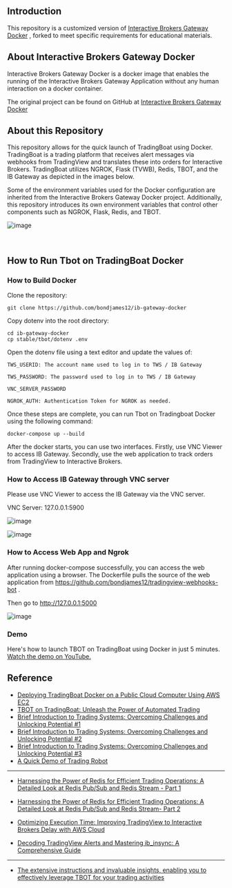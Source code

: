 ## Introduction


This repository is a customized version of [Interactive Brokers Gateway Docker](https://github.com/UnusualAlpha/ib-gateway-docker) , forked to meet specific requirements for educational materials.

## About Interactive Brokers Gateway Docker

Interactive Brokers Gateway Docker is a docker image that enables the running of the Interactive Brokers Gateway Application without any human interaction on a docker container.

The original project can be found on GitHub at [Interactive Brokers Gateway Docker](https://github.com/UnusualAlpha/ib-gateway-docker)


## About this Repository

This repository allows for the quick launch of TradingBoat using Docker. TradingBoat is a trading platform that receives alert messages via webhooks from TradingView and translates these into orders for Interactive Brokers. TradingBoat utilizes NGROK, Flask (TVWB), Redis, TBOT, and the IB Gateway as depicted in the images below.

Some of the environment variables used for the Docker configuration are inherited from the Interactive Brokers Gateway Docker project. Additionally, this repository introduces its own environment variables that control other components such as NGROK, Flask, Redis, and TBOT.

![image](https://github.com/bondjames12/ib-gateway-docker/assets/492840/cffb673e-1b70-4a26-8ff0-b3499a25218e)

 

## How to Run Tbot on TradingBoat Docker

### How to Build Docker

Clone the repository:

```
git clone https://github.com/bondjames12/ib-gateway-docker
```


Copy dotenv into the root directory:

```
cd ib-gateway-docker
cp stable/tbot/dotenv .env
```

Open the dotenv file using a text editor and update the values of:

```
TWS_USERID: The account name used to log in to TWS / IB Gateway

TWS_PASSWORD: The password used to log in to TWS / IB Gateway

VNC_SERVER_PASSWORD

NGROK_AUTH: Authentication Token for NGROK as needed.
```


Once these steps are complete, you can run Tbot on Tradingboat Docker using the following command:

```
docker-compose up --build
```


After the docker starts, you can use two interfaces. Firstly, use VNC Viewer to access IB Gateway. Secondly, use the web application to track orders from TradingView to Interactive Brokers.


### How to Access IB Gateway through VNC server

Please use VNC Viewer to access the IB Gateway via the VNC server.

VNC Server: 127.0.0.1:5900

![image](https://github.com/bondjames12/ib-gateway-docker/assets/492840/50336b7f-3b57-4656-b6ce-5c52428da0da)

![image](https://github.com/bondjames12/ib-gateway-docker/assets/492840/da01ccf7-6bef-463b-831a-2057e4bbe930)



### How to Access Web App and Ngrok

After running docker-compose successfully, you can access the web application using a browser. The Dockerfile pulls the source of the web application from https://github.com/bondjames12/tradingview-webhooks-bot . 

Then go to http://127.0.0.1:5000

![image](https://github.com/bondjames12/ib-gateway-docker/assets/492840/3cefc34a-ed84-4a1c-b7f4-d29be23a16eb)


### Demo 
Here's how to launch TBOT on TradingBoat using Docker in just 5 minutes. [Watch the demo on YouTube.](https://www.youtube.com/watch?v=lHgoKOgaiw4)

## Reference
* [Deploying TradingBoat Docker on a Public Cloud Computer Using AWS EC2](https://tbot.plusgenie.com/deploying-tradingboat-docker-on-a-public-cloud-computer-using-aws-ec2)
* [TBOT on TradingBoat: Unleash the Power of Automated Trading](https://tbot.plusgenie.com/unleash-the-power-of-automated-trading)
* [Brief Introduction to Trading Systems: Overcoming Challenges and Unlocking Potential #1](https://tbot.plusgenie.com/brief-introduction-to-trading-systems-overcoming-challenges-and-unlocking-potential)
* [Brief Introduction to Trading Systems: Overcoming Challenges and Unlocking Potential #2](https://tbot.plusgenie.com/brief-introduction-to-trading-systems-overcoming-challenges-and-unlocking-potential-2)
* [Brief Introduction to Trading Systems: Overcoming Challenges and Unlocking Potential #3](https://tbot.plusgenie.com/brief-introduction-to-trading-systems-overcoming-challenges-and-unlocking-potential-3)
* [A Quick Demo of Trading Robot](https://tbot.plusgenie.com/a-quick-demo-of-tbot-on-tradingboat)
---
* [Harnessing the Power of Redis for Efficient Trading Operations: A Detailed Look at Redis Pub/Sub and Redis Stream - Part 1](https://tbot.plusgenie.com/harnessing-the-power-of-redis-for-efficient-trading-operations-a-detailed-look-at-redis-pub-sub-and-redis-stream)

* [Harnessing the Power of Redis for Efficient Trading Operations: A Detailed Look at Redis Pub/Sub and Redis Stream- Part 2](https://tbot.plusgenie.com/harnessing-the-power-of-redis-for-efficient-trading-operations-a-detailed-look-at-redis-pub-sub-and-redis-stream-part-2/)

* [Optimizing Execution Time: Improving TradingView to Interactive Brokers Delay with AWS Cloud](https://tbot.plusgenie.com/optimizing-execution-time-improving-tradingview-to-interactive-brokers-delay-with-aws-cloud)

* [Decoding TradingView Alerts and Mastering ib_insync: A Comprehensive Guide](https://tbot.plusgenie.com/decoding-tradingview-alerts-and-mastering-ib_insync-a-comprehensive-guide)<br>
---
* [The extensive instructions and invaluable insights, enabling you to effectively leverage TBOT for your trading activities](https://www.udemy.com/course/simple-and-fast-trading-robot-setup-with-docker-tradingview/)
